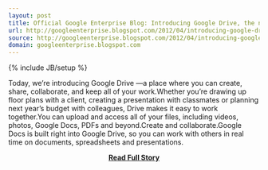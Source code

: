 ```yaml
---
layout: post
title: Official Google Enterprise Blog: Introducing Google Drive, the newest member of Google Apps
url: http://googleenterprise.blogspot.com/2012/04/introducing-google-drive-newest-member.html
source: http://googleenterprise.blogspot.com/2012/04/introducing-google-drive-newest-member.html
domain: googleenterprise.blogspot.com
---
```

{% include JB/setup %}<p>Today, we’re introducing  Google Drive  —a place where you can create, share, collaborate, and keep all of your work.Whether you’re drawing up floor plans with a client, creating a presentation with classmates or planning next year’s budget with colleagues, Drive makes it easy to work together.You can upload and access all of your files, including videos, photos, Google Docs, PDFs and beyond.Create and collaborate.Google Docs is built right into Google Drive, so you can work with others in real time on documents, spreadsheets and presentations.</p>
<center><p><a href="http://googleenterprise.blogspot.com/2012/04/introducing-google-drive-newest-member.html" style='padding:25px; font-sze:18px; font-weight: bold;'>Read Full Story</a></p></center>
